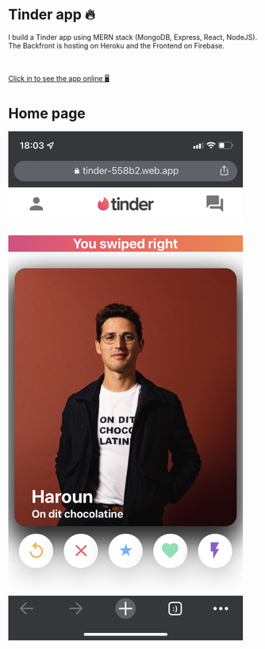 




<h1> Tinder app 🔥 </h1>
<p>I build a Tinder app using MERN stack (MongoDB, Express, React, NodeJS).<br>
The Backfront is hosting on Heroku and the Frontend on Firebase.</p>
<br>
<br>
<a href="https://tinder-558b2.web.app/">Click in to see the app online 🖥️</a>


<br>

<h1>Home page </h1>
<img src="tinder/src/homePhone.jpeg" alt="homePhone">
